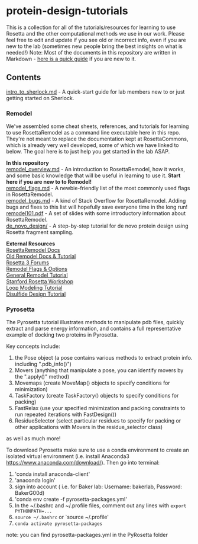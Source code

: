 # protein-design-tutorials
This is a collection for all of the tutorials/resources for learning to use Rosetta and the other computational methods we use in our work. Please feel free to edit and update if you see old or incorrect info, even if you are new to the lab (sometimes new people bring the best insights on what is needed!) Note: Most of the documents in this repository are written in Markdown - [here is a quick guide](https://guides.github.com/features/mastering-markdown/) if you are new to it.

## Contents
[intro_to_sherlock.md](https://github.com/ProteinDesignLab/protein-design-tutorials/blob/master/intro_to_sherlock.md) - A quick-start guide for lab members new to or just getting started on Sherlock.

### Remodel
We've assembled some cheat sheets, references, and tutorials for learning to use RosettaRemodel as a command line executable here in this repo. They're not meant to replace the documentation kept at RosettaCommons, which is already very well developed, some of which we have linked to below. The goal here is to just help you get started in the lab ASAP.  

**In this repository**  
[remodel_overview.md](https://github.com/ProteinDesignLab/protein-design-tutorials/blob/master/remodel/remodel_overview.md) - An introduction to RosettaRemodel, how it works, and some basic knowledge that will be useful in learning to use it. **Start here if you are new to to Remodel!**  
[remodel_flags.md](https://github.com/ProteinDesignLab/protein-design-tutorials/blob/master/remodel/remodel_flags.md) - A newbie-friendly list of the most commonly used flags in RosettaRemodel.   
[remodel_bugs.md](https://github.com/ProteinDesignLab/protein-design-tutorials/blob/master/remodel/remodel_bugs.md) - A kind of Stack Overflow for RosettaRemodel. Adding bugs and fixes to this list will hopefully save everyone time in the long run!   
[remodel101.pdf](https://github.com/ProteinDesignLab/protein-design-tutorials/blob/master/remodel/remodel101.pdf) - A set of slides with some introductory information about RosettaRemodel.   
[de_novo_design/](https://github.com/ProteinDesignLab/protein-design-tutorials/tree/master/remodel/de_novo_design) - A step-by-step tutorial for de novo protein design using Rosetta fragment sampling.   

**External Resources**  
[RosettaRemodel Docs](https://www.rosettacommons.org/docs/latest/application_documentation/design/rosettaremodel)  
[Old Remodel Docs & Tutorial](https://www.rosettacommons.org/manuals/archive/rosetta3.4_user_guide/d1/d8c/remodel.html)  
[Rosetta 3 Forums](https://www.rosettacommons.org/forums/rosetta-3)  
[Remodel Flags & Options](https://www.rosettacommons.org/docs/latest/full-options-list)  
[General Remodel Tutorial](https://www.rosettacommons.org/docs/latest/application_documentation/design/Remodel)  
[Stanford Rosetta Workshop](http://2016.rosetta.ninja/day-3/rosettaremodel-basic-tutorial)  
[Loop Modeling Tutorial](https://www.rosettacommons.org/demos/latest/tutorials/loop_modeling/loop_modeling)  
[Disulfide Design Tutorial](https://www.rosettacommons.org/docs/latest/application_documentation/design/rosettaremodel#algorithm_disulfide-design)  

### Pyrosetta 
The Pyrosetta tutorial illustrates methods to manipulate pdb files, quickly extract and parse energy information, and contains a full representative example of docking two proteins in Pyrosetta. 

Key concepts include:
1. the Pose object (a pose contains various methods to extract protein info. including ".pdb_info()")
2. Movers (anything that manipulate a pose, you can identify movers by the ".apply()" method)
3. Movemaps (create MoveMap() objects to specify conditions for minimization)
4. TaskFactory (create TaskFactory() objects to specify conditions for packing)
5. FastRelax (use your specified minimization and packing constraints to run repeated iterations with FastDesign())
6. ResidueSelector (select particular residues to specify for packing or other applications with Movers in the residue_selector class)

as well as much more!

To download Pyrosetta make sure to use a conda environment to create an isolated virtual environment (i.e. install Anaconda3 https://www.anaconda.com/download/). Then go into terminal:
1. 'conda install anaconda-client'
2. 'anaconda login'
3. sign into account ( i.e. for Baker lab: Username: bakerlab, Password: BakerG00d)
3. 'conda env create -f pyrosetta-packages.yml'
4. In the ~/.bashrc and ~/.profile files, comment out any lines with `export PYTHONPATH=...`
5. `source ~/.bashrc` or `source ~/.profile'
6. `conda activate pyrosetta-packages`

note: you can find pyrosetta-packages.yml in the PyRosetta folder

